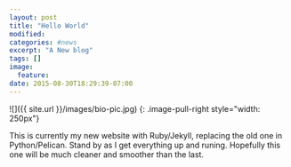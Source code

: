 ```yaml
---
layout: post
title: "Hello World"
modified:
categories: #news
excerpt: "A New blog"
tags: []
image:
  feature:
date: 2015-08-30T18:29:39-07:00
---
```


![]({{ site.url }}/images/bio-pic.jpg)
{: .image-pull-right style="width: 250px"}

This is currently my new website with Ruby/Jekyll, replacing the old one in Python/Pelican. Stand by as I get everything up and runing. Hopefully this one will be much cleaner and smoother than the last.
